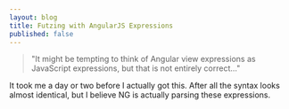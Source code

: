 ```yaml
---
layout: blog
title: Futzing with AngularJS Expressions
published: false
---
```


> "It might be tempting to think of Angular view expressions as JavaScript expressions, but that is not entirely correct..."

It took me a day or two before I actually got this. After all the syntax looks almost identical, but I believe NG is
actually parsing these expressions.


